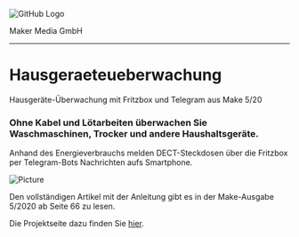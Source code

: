 ![GitHub Logo](http://www.heise.de/make/icons/make_logo.png)

Maker Media GmbH
*** 

# Hausgeraeteueberwachung
Hausgeräte-Überwachung mit Fritzbox und Telegram aus Make 5/20

### Ohne Kabel und Lötarbeiten überwachen Sie Waschmaschinen, Trocker und andere Haushaltsgeräte.

Anhand des Energieverbrauchs melden DECT-Steckdosen über die Fritzbox per Telegram-Bots Nachrichten aufs Smartphone.

![Picture](https://github.com/MakeMagazinDE/Hausgeraeteueberwachung/blob/master/Titelbild_Alternative_12.jpg) 

Den vollständigen Artikel mit der Anleitung gibt es in der Make-Ausgabe 5/2020 ab Seite 66 zu lesen. 

Die Projektseite dazu finden Sie [hier](https://github.com/Blackbox-git/HousekeepingPi).
